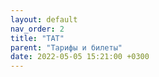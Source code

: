 ```yaml
---
layout: default
nav_order: 2
title: "ТАТ"
parent: "Тарифы и билеты"
date: 2022-05-05 15:21:00 +0300
---
```


